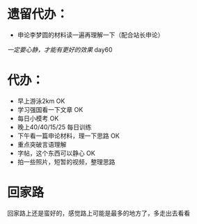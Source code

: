 # 遗留代办：
+ 申论李梦圆的材料读一遍再理解一下（配合站长申论）

*一定要心静，才能有更好的效果*
day60
# 代办：
+ 早上游泳2km  OK
+ 学习强国看一下文章 OK 
+ 每日小模考  OK
+ 晚上40/40/15/25 每日训练   
+ 下午看一篇申论材料，理一下思路 OK
+ 重点突破言语理解 
+ 字帖，这个东西可以静心 OK  
+ 拍一些照片，短暂的视频，整理思路


# 回家路
回家路上还是蛮好的，感觉路上可能是最多的地方了，多走出去看看